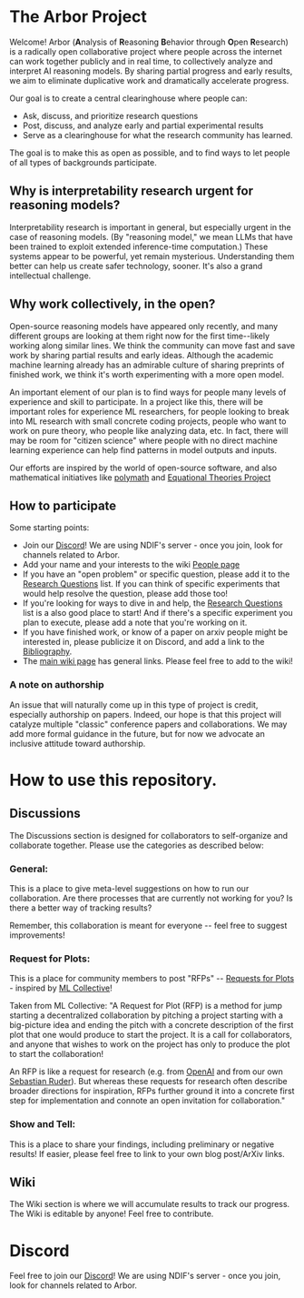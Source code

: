 # The Arbor Project

Welcome! 
Arbor (**A**nalysis of **R**easoning **B**ehavior through **O**pen **R**esearch)  is a radically open collaborative project where people across the internet can work together publicly and in real time, to collectively analyze and interpret AI reasoning models. 
By sharing partial progress and early results, we aim to eliminate duplicative work and dramatically accelerate progress.

Our goal is to create a central clearinghouse where people can:
* Ask, discuss, and prioritize research questions
* Post, discuss, and analyze early and partial experimental results
* Serve as a clearinghouse for what the research community has learned.
  
The goal is to make this as open as possible, and to find ways to let people of all types of backgrounds participate.


## Why is interpretability research urgent for reasoning models?

Interpretability research is important in general, but especially urgent in the case of reasoning models. (By "reasoning model," we mean LLMs that have been trained to exploit extended inference-time computation.) These systems appear to be powerful, yet remain mysterious. Understanding them better can help us create safer technology, sooner. It's also a grand intellectual challenge.


## Why work collectively, in the open?

Open-source reasoning models have appeared only recently, and many different groups are looking at them right now for the first time--likely working along similar lines. We think the community can move fast and save work by sharing partial results and early ideas. Although the academic machine learning already has an admirable culture of sharing preprints of finished work, we think it's worth experimenting with a more open model.

An important element of our plan is to find ways for people many levels of experience and skill to participate. In a project like this, there will be important roles for experience ML researchers, for people looking to break into ML research with  small concrete coding projects, people who want to work on pure theory, who people like analyzing data, etc. In fact, there will may be room for "citizen science" where people with no direct machine learning experience can help find patterns in model outputs and inputs.

Our efforts are inspired by the world of open-source software, and also mathematical initiatives like [polymath](https://en.wikipedia.org/wiki/Polymath_Project) and [Equational Theories Project](https://teorth.github.io/equational_theories)

## How to participate

Some starting points:

* Join our [Discord](https://discord.gg/SeBdQbRPkA)! We are using NDIF's server - once you join, look for channels related to Arbor.
* Add your name and your interests to the wiki [People page](https://github.com/ArborProject/arborproject.github.io/wiki/People)
* If you have an "open problem" or specific question, please add it to the [Research Questions](https://github.com/ArborProject/arborproject.github.io/wiki/Research-Questions) list. If you can think of specific experiments that would help resolve the question, please add those too!
* If you're looking for ways to dive in and help, the [Research Questions](https://github.com/ArborProject/arborproject.github.io/wiki/Research-Questions) list is a also good place to start! And if there's a specific experiment you plan to execute, please add a note that you're working on it.
* If you have finished work, or know of a paper on arxiv people might be interested in, please publicize it on Discord, and add a link to the [Bibliography](https://github.com/ArborProject/arborproject.github.io/wiki/Bibliography).
* The [main wiki page](https://github.com/ArborProject/arborproject.github.io/wiki/) has general links. Please feel free to add to the wiki!


### A note on authorship

An issue that will naturally come up in this type of project is credit, especially authorship on papers. Indeed, our hope is that this project will catalyze multiple "classic" conference papers and collaborations. We may add more formal guidance in the future, but for now we advocate an inclusive attitude toward authorship. 


# How to use this repository.

## Discussions

The Discussions section is designed for collaborators to self-organize and collaborate together. Please use the categories as described below:

### General:

This is a place to give meta-level suggestions on how to run our collaboration. Are there processes that are currently not working for you? Is there a better way of tracking results?

Remember, this collaboration is meant for everyone -- feel free to suggest improvements!


### Request for Plots:

This is a place for community members to post "RFPs" -- [Requests for Plots](https://mlcollective.org/rfp/) - inspired by [ML Collective](https://mlcollective.org/)!

Taken from ML Collective:
"A Request for Plot (RFP) is a method for jump starting a decentralized collaboration by pitching a project starting with a big-picture idea and ending the pitch with a concrete description of the first plot that one would produce to start the project. It is a call for collaborators, and anyone that wishes to work on the project has only to produce the plot to start the collaboration!

An RFP is like a request for research (e.g. from [OpenAI](https://github.com/openai/requests-for-research) and from our own [Sebastian Ruder](https://ruder.io/requests-for-research/)). But whereas these requests for research often describe broader directions for inspiration, RFPs further ground it into a concrete first step for implementation and connote an open invitation for collaboration."

### Show and Tell:

This is a place to share your findings, including preliminary or negative results! If easier, please feel free to link to your own blog post/ArXiv links.

## Wiki

The Wiki section is where we will accumulate results to track our progress. The Wiki is editable by anyone! Feel free to contribute.

# Discord

Feel free to join our [Discord](https://discord.gg/3k6wnyk5)! We are using NDIF's server - once you join, look for channels related to Arbor.

